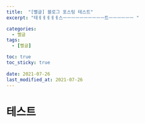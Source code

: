 ```yaml
---
title:  "[뻘글] 블로그 포스팅 테스트"
excerpt: "테ㅔㅔㅔㅔㅔ스ㅡㅡㅡㅡㅡㅡㅡㅡㅡㅡ트ㅡㅡㅡㅡㅡㅡ "

categories:
  - 뻘글
tags:
  - [뻘글]

toc: true
toc_sticky: true
 
date: 2021-07-26
last_modified_at: 2021-07-26
---
```


# 테스트

